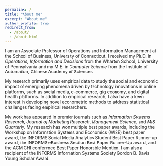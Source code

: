 ```yaml
---
permalink: /
title: "About me"
excerpt: "About me"
author_profile: true
redirect_from: 
  - /about/
  - /about.html
---
```


I am an Associate Professor of Operations and Information Management at the School of Business, University of Connecticut. I received my Ph.D. in *Operations, Information and Decisions* from the Wharton School, University of Pennsylvania and my M.E. in *Computer Science* from the Institute of Automation, Chinese Academy of Sciences.

My research primarily uses empirical data to study the social and economic impact of emerging phenomena driven by technology innovations in online platforms, such as social media, e-commerce, gig economy, and digital health platforms. In addition to empirical research, I also have a keen interest in developing novel econometric methods to address statistical challenges facing empirical researchers.

My work has appeared in premier journals such as *Information Systems Research*, *Journal of Marketing Research*, *Management Science*, and *MIS Quarterly*. My research has won multiple best paper awards, including the Workshop on Information Systems and Economics (WISE) best paper award, the INFORMS Social Media Analytics Student Best Paper Runner-up award, the INFORMS eBusiness Section Best Paper Runner-Up award, and the ACM CHI conference Best Paper Honorable Mention. I am also a recipient of the INFORMS Information Systems Society Gordon B. Davis Young Scholar Award.
